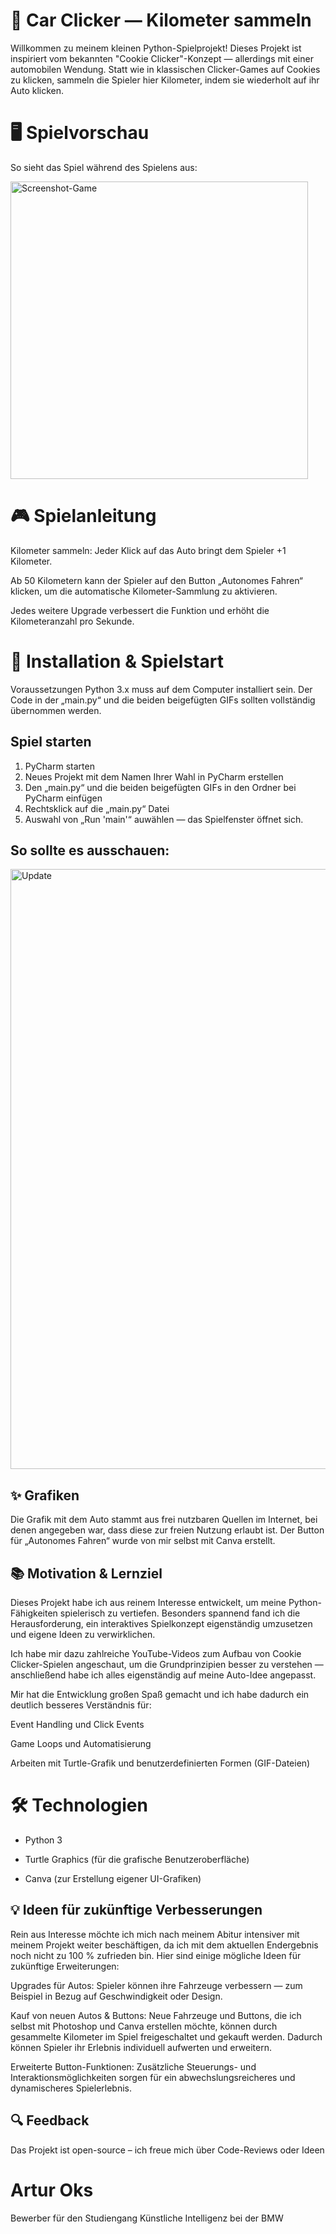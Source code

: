 # 🚗 Car Clicker — Kilometer sammeln

Willkommen zu meinem kleinen Python-Spielprojekt! Dieses Projekt ist inspiriert vom bekannten "Cookie Clicker"-Konzept — allerdings mit einer automobilen Wendung. 
Statt wie in klassischen Clicker-Games auf Cookies zu klicken, sammeln die Spieler hier Kilometer, indem sie wiederholt auf ihr Auto klicken.

# 🖥️ Spielvorschau
So sieht das Spiel während des Spielens aus:

<img width="476" alt="Screenshot-Game" src="https://github.com/user-attachments/assets/7d51187c-e16c-4ead-8971-a6d7e314d301" />

# 🎮 Spielanleitung
Kilometer sammeln: Jeder Klick auf das Auto bringt dem Spieler +1 Kilometer.

Ab 50 Kilometern kann der Spieler auf den Button „Autonomes Fahren“ klicken, um die automatische Kilometer-Sammlung zu aktivieren.

Jedes weitere Upgrade verbessert die Funktion und erhöht die Kilometeranzahl pro Sekunde.

# 🚀 Installation & Spielstart
Voraussetzungen
Python 3.x muss auf dem Computer installiert sein.
Der Code in der „main.py“ und die beiden beigefügten GIFs sollten vollständig übernommen werden.

## Spiel starten

1. PyCharm starten
2. Neues Projekt mit dem Namen Ihrer Wahl in PyCharm erstellen
3. Den „main.py“ und die beiden beigefügten GIFs in den Ordner bei PyCharm einfügen
4. Rechtsklick auf die „main.py“ Datei
5. Auswahl von „Run 'main'“ auwählen — das Spielfenster öffnet sich.

## So sollte es ausschauen:

<img width="960" alt="Update" src="https://github.com/user-attachments/assets/b51305a4-0848-413c-8ca7-7ca24d9f0695" />






## ✨ Grafiken

Die Grafik mit dem Auto stammt aus frei nutzbaren Quellen im Internet, bei denen angegeben war, dass diese zur freien Nutzung erlaubt ist. Der Button für „Autonomes Fahren“ wurde von mir selbst mit Canva erstellt.


## 📚 Motivation & Lernziel

Dieses Projekt habe ich aus reinem Interesse entwickelt, um meine Python-Fähigkeiten spielerisch zu vertiefen. Besonders spannend fand ich die Herausforderung, ein interaktives Spielkonzept eigenständig umzusetzen und eigene Ideen zu verwirklichen.

Ich habe mir dazu zahlreiche YouTube-Videos zum Aufbau von Cookie Clicker-Spielen angeschaut, um die Grundprinzipien besser zu verstehen — anschließend habe ich alles eigenständig auf meine Auto-Idee angepasst.

Mir hat die Entwicklung großen Spaß gemacht und ich habe dadurch ein deutlich besseres Verständnis für:

Event Handling und Click Events

Game Loops und Automatisierung

Arbeiten mit Turtle-Grafik und benutzerdefinierten Formen (GIF-Dateien)

 # 🛠️ Technologien

- Python 3

- Turtle Graphics (für die grafische Benutzeroberfläche)

- Canva (zur Erstellung eigener UI-Grafiken)

## 💡 Ideen für zukünftige Verbesserungen
Rein aus Interesse möchte ich mich nach meinem Abitur intensiver mit meinem Projekt weiter beschäftigen, da ich mit dem aktuellen Endergebnis noch nicht zu 100 % zufrieden bin.
Hier sind einige mögliche Ideen für zukünftige Erweiterungen:

Upgrades für Autos:
Spieler können ihre Fahrzeuge verbessern — zum Beispiel in Bezug auf Geschwindigkeit oder Design.

Kauf von neuen Autos & Buttons:
Neue Fahrzeuge und Buttons, die ich selbst mit Photoshop und Canva erstellen möchte, können durch gesammelte Kilometer im Spiel freigeschaltet und gekauft werden. Dadurch können Spieler ihr Erlebnis individuell aufwerten und erweitern.

Erweiterte Button-Funktionen:
Zusätzliche Steuerungs- und Interaktionsmöglichkeiten sorgen für ein abwechslungsreicheres und dynamischeres Spielerlebnis.

## 🔍 Feedback
Das Projekt ist open-source – ich freue mich über Code-Reviews oder Ideen

# Artur Oks
Bewerber für den Studiengang Künstliche Intelligenz bei der BMW
